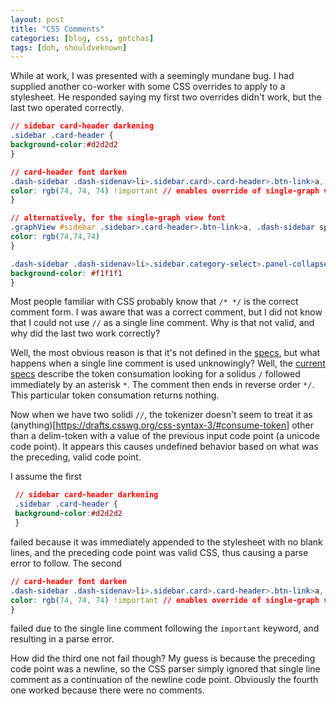 ```yaml
---
layout: post
title: "CSS Comments"
categories: [blog, css, gotchas]
tags: [doh, shouldveknown]
---
```

<!-- ### Why can't we use `//` as CSS comments -->
While at work, I was presented with a seemingly mundane bug. I had supplied another co-worker with some CSS overrides to apply to a stylesheet. He responded saying my first two overrides didn't work, but the last two operated correctly.
```css
// sidebar card-header darkening
.sidebar .card-header {
background-color:#d2d2d2
} 

// card-header font darken
.dash-sidebar .dash-sidenav>li>.sidebar.card>.card-header>.btn-link>a, .dash-sidebar .links-menu>li>.sidebar.card>.card-header>.btn-link>a {
color: rgb(74, 74, 74) !important // enables override of single-graph view styles
} 

// alternatively, for the single-graph view font
.graphView #sidebar .sidebar>.card-header>.btn-link>a, .dash-sidebar span, a {
color: rgb(74,74,74)
} 

.dash-sidebar .dash-sidenav>li>.sidebar.category-select>.panel-collapse>.panel-body, .dash-sidebar .links-menu>li>.sidebar.category-select>.panel-collapse>.panel-body {
background-color: #f1f1f1
} 
```
Most people familiar with CSS probably know that `/* */` is the correct comment form. I was aware that was a correct comment, but I did not know that I could not use `//` as a single line comment. Why is that not valid, and why did the last two work correctly?

Well, the most obvious reason is that it's not defined in the [specs](https://www.w3.org/TR/CSS2/syndata.html#comments), but what happens when a single line comment is used unknowingly? Well, the [current specs](https://drafts.csswg.org/css-syntax-3/#consume-comment) describe the token consumation looking for a solidus `/` followed immediately by an asterisk `*`. The comment then ends in reverse order `*/`. This particular token consumation returns nothing.

Now when we have two solidi `//`, the tokenizer doesn't seem to treat it as (anything)[https://drafts.csswg.org/css-syntax-3/#consume-token] other than a delim-token with a value of the previous input code point (a unicode code point). It appears this causes undefined behavior based on what was the preceding, valid code point.

I assume the first
```css
 // sidebar card-header darkening
 .sidebar .card-header {
 background-color:#d2d2d2
 }
 ```
 failed because it was immediately appended to the stylesheet with no blank lines, and the preceding code point was valid CSS, thus causing a parse error to follow. The second 
 ```css
 // card-header font darken
 .dash-sidebar .dash-sidenav>li>.sidebar.card>.card-header>.btn-link>a, .dash-sidebar .links-menu>li>.sidebar.card>.card-header>.btn-link>a {
 color: rgb(74, 74, 74) !important // enables override of single-graph view styles
 }
 ```
 failed due to the single line comment following the `important` keyword, and resulting in a parse error.
 
 How did the third one not fail though? My guess is because the preceding code point was a newline, so the CSS parser simply ignored that single line comment as a continuation of the newline code point. Obviously the fourth one worked because there were no comments. 